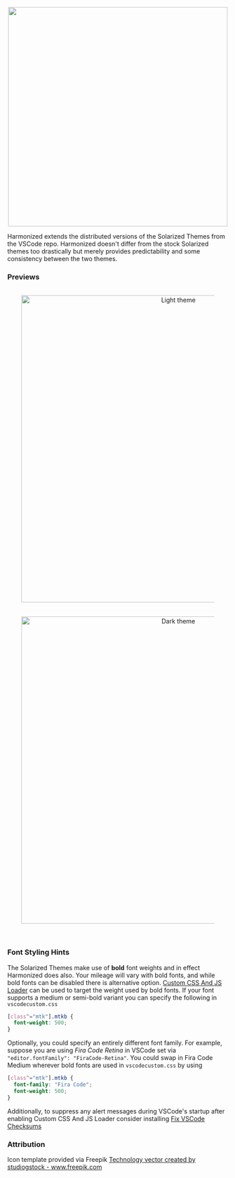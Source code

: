 <p align="center">
   <img width="500" src="https://raw.githubusercontent.com/wheredoesyourmindgo/harmonized-vscode-theme/master/images/logo.png" />
</p>

Harmonized extends the distributed versions of the Solarized Themes from the VSCode repo. Harmonized doesn't differ from the stock Solarized themes too drastically but merely provides predictability and some consistency between the two themes.

### Previews

<div align="center" style="padding-top:16px;padding-bottom:32px;padding-left:32px;padding-right:32px;">
<img src="https://github.com/wheredoesyourmindgo/harmonized-vscode-theme/raw/master/images/light.jpg" alt="Light theme" width="700" />
<div style="padding-top:16px;padding-bottom:16px;"></div>
<img src="https://github.com/wheredoesyourmindgo/harmonized-vscode-theme/raw/master/images/dark.jpg" alt="Dark theme" width="700" />

</div>



### Font Styling Hints

The Solarized Themes make use of **bold** font weights and in effect Harmonized does also. Your mileage will vary with bold fonts, and while bold fonts can be disabled there is alternative option. [Custom CSS And JS Loader](https://marketplace.visualstudio.com/items?itemName=be5invis.vscode-custom-css) can be used to target the weight used by bold fonts. If your font supports a medium or semi-bold variant you can specify the following in `vscodecustom.css`

```css
[class^="mtk"].mtkb {
  font-weight: 500;
}
```

Optionally, you could specify an entirely different font family. For example, suppose you are using *Fira Code Retina* in VSCode set via `"editor.fontFamily": "FiraCode-Retina"`. You could swap in Fira Code Medium wherever bold fonts are used in `vscodecustom.css` by using

```css
[class^="mtk"].mtkb {
  font-family: "Fira Code";
  font-weight: 500;
}
```

Additionally, to suppress any alert messages during VSCode's startup after enabling Custom CSS And JS Loader consider installing [Fix VSCode Checksums](https://marketplace.visualstudio.com/items?itemName=lehni.vscode-fix-checksums)

### Attribution

Icon template provided via Freepik <a href="https://www.freepik.com/free-photos-vectors/technology">Technology vector created by studiogstock - www.freepik.com</a>
